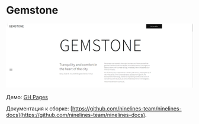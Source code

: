# Gemstone

![img.png](img.png)

Демо: [GH Pages](https://ovcharov2v.github.io/gemstone/)

Документация к сборке: [https://github.com/ninelines-team/ninelines-docs](https://github.com/ninelines-team/ninelines-docs).
